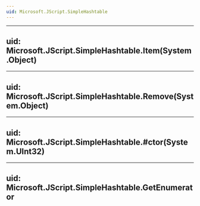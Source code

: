 ```yaml
---
uid: Microsoft.JScript.SimpleHashtable
---
```


---
uid: Microsoft.JScript.SimpleHashtable.Item(System.Object)
---

---
uid: Microsoft.JScript.SimpleHashtable.Remove(System.Object)
---

---
uid: Microsoft.JScript.SimpleHashtable.#ctor(System.UInt32)
---

---
uid: Microsoft.JScript.SimpleHashtable.GetEnumerator
---
